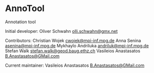 AnnoTool
========

Annotation tool

Initial developer:  Oliver Schwahn <olli.schwahn@gmx.net>

Contributors:       Christian Wojek <cwojek@mpi-inf.mpg.de>
                    Anna Senina <asenina@mpi-inf.mpg.de>
                    Mykhaylo Andriluka <andriluk@mpi-inf.mpg.de>
                    Stefan Walk <stefan.walk@geod.baug.ethz.ch>
                    Vasileios Anastasatos <B.Anastasatos@GMail.com>

Current maintainer: Vasileios Anastasatos <B.Anastasatos@GMail.com>
